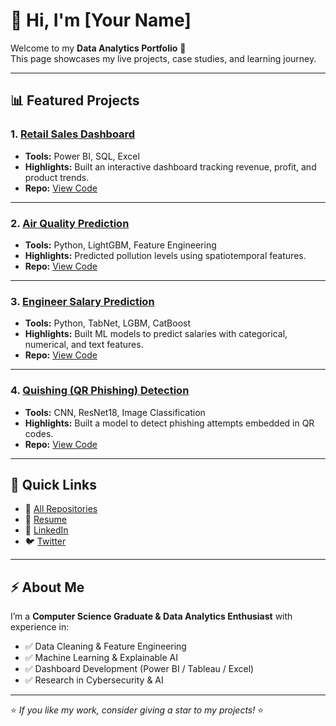 # 👋 Hi, I'm [Your Name]

Welcome to my **Data Analytics Portfolio** 🚀  
This page showcases my live projects, case studies, and learning journey.  

---

## 📊 Featured Projects

### 1. [Retail Sales Dashboard](https://your-live-link-here.com)
- **Tools:** Power BI, SQL, Excel  
- **Highlights:** Built an interactive dashboard tracking revenue, profit, and product trends.  
- **Repo:** [View Code](https://github.com/yourusername/retail-sales-dashboard)

---

### 2. [Air Quality Prediction](https://your-live-link-here.com)
- **Tools:** Python, LightGBM, Feature Engineering  
- **Highlights:** Predicted pollution levels using spatiotemporal features.  
- **Repo:** [View Code](https://github.com/yourusername/air-quality-prediction)

---

### 3. [Engineer Salary Prediction](https://your-live-link-here.com)
- **Tools:** Python, TabNet, LGBM, CatBoost  
- **Highlights:** Built ML models to predict salaries with categorical, numerical, and text features.  
- **Repo:** [View Code](https://github.com/yourusername/engineer-salary-prediction)

---

### 4. [Quishing (QR Phishing) Detection](https://your-live-link-here.com)
- **Tools:** CNN, ResNet18, Image Classification  
- **Highlights:** Built a model to detect phishing attempts embedded in QR codes.  
- **Repo:** [View Code](https://github.com/yourusername/quishing-detection)

---

## 🔗 Quick Links
- 📂 [All Repositories](https://github.com/yourusername?tab=repositories)  
- 📝 [Resume](https://your-link-to-resume.com)  
- 💼 [LinkedIn](https://www.linkedin.com/in/yourusername/)  
- 🐦 [Twitter](https://twitter.com/yourusername)  

---

## ⚡ About Me
I’m a **Computer Science Graduate & Data Analytics Enthusiast** with experience in:  
- ✅ Data Cleaning & Feature Engineering  
- ✅ Machine Learning & Explainable AI  
- ✅ Dashboard Development (Power BI / Tableau / Excel)  
- ✅ Research in Cybersecurity & AI  

---

⭐️ *If you like my work, consider giving a star to my projects!* ⭐️
